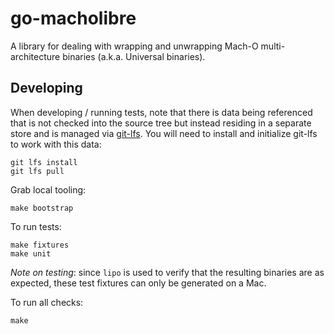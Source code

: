 # go-macholibre

A library for dealing with wrapping and unwrapping Mach-O multi-architecture binaries (a.k.a. Universal binaries). 

## Developing

When developing / running tests, note that there is data being referenced that is not checked into the source tree 
but instead residing in a separate store and is managed via [git-lfs](https://git-lfs.github.com/). You will need to 
install and initialize git-lfs to work with this data:

```
git lfs install
git lfs pull
```

Grab local tooling:
```
make bootstrap
```

To run tests:
```
make fixtures
make unit
```

_Note on testing_: since `lipo` is used to verify that the resulting binaries are as expected, these test fixtures
can only be generated on a Mac.


To run all checks:
```
make
```
